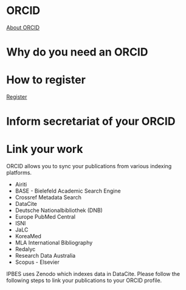 # ORCID
[About ORCID](https://orcid.org/about/what-is-orcid/mission)

# Why do you need an ORCID

# How to register
[Register](https://orcid.org/register)

# Inform secretariat of your ORCID

# Link your work
ORCID allows you to sync your publications from various indexing platforms. 
* Airiti
* BASE - Bielefeld Academic Search Engine
* Crossref Metadata Search
* DataCite
* Deutsche Nationalbibliothek (DNB)
* Europe PubMed Central
* ISNI
* JaLC
* KoreaMed
* MLA International Bibliography
* Redalyc
* Research Data Australia
* Scopus - Elsevier

IPBES uses Zenodo which indexes data in DataCite. Please follow the following steps to link your publications to your ORCID profile.